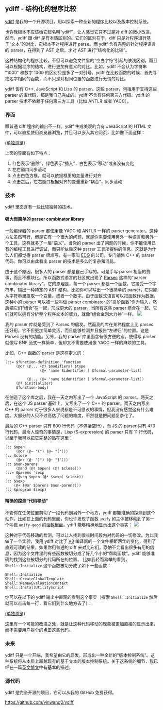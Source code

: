 　　 

## ydiff - 结构化的程序比较

[ydiff](https://github.com/yinwang0/ydiff) 是我的一个开源项目，用以探索一种全新的程序比较以及版本控制系统。 

也许我根本不应该给它起名叫“ydiff”，让人感觉它只不过是对 diff 的微小改进。然而，ydiff 跟 diff 是有本质区别的。它们的区别在于，diff 只是对程序进行基于“文本”的对比，它根本不对程序进行 parse。而 ydiff 含有完整的针对程序语言的 parser，在得到了 AST 之后，才对 AST 进行“结构化的比较”。 

这种结构化的程序比较，不但可以避免文件里的“空白字符”引起的肤浅区别，而且可以根据程序的结构，进行更加有意义的对比。比如，ydiff 不会认为字符串 "1000" 和数字 1000 的区别只是多了一对引号。ydiff 在比较函数的时候，首先寻找名字相同的函数，而不只是对相同位置的函数进行无谓的对比。 

ydiff 含有 C++, JavaScript 和 Lisp 的 parser。这些 parser，包括用于支持这些 parser 的库代码，都是我自己完成的。ydiff 不含有任何第三方代码。ydiff 的 parser 技术不依赖于任何第三方工具（比如 ANTLR 或者 YACC）。 

### 界面

跟普通 diff 程序的输出不一样，ydiff 生成美观的含有 JavaScript 的 HTML 文件，可以直接使用浏览器浏览，并且可以嵌入其它网页，比如像下面这样： 

  
[(单独浏览)](http://www.yinwang.org/resources/mk1-mk2.html)

上面的界面有如下特点： 

  1. 红色表示“删除”，绿色表示“插入”，白色表示“移动”或者没有变化 
  2. 左右窗口同步滚动 
  3. 点击白色方框，就可以依据框里的变量进行对齐 
  4. 点击之后，左右窗口根据对齐的变量重新“耦合”，同步滚动 

### 技术

ydiff 里面含有一些比较独特的技术。 

#### 强大而简单的 parser combinator library

一般编译器的 parser 都使用像 YACC 和 ANTLR 一样的 parser generator。这种方法虽然可行，但是它有一个很大的问题，就是你需要使用另外一种语言和另外一个工具，这样就多了一层“语义”。当你的 parser 出了问题的时候，你不能使用已有的编程工具进行调试，而只能依靠这种 parser 工具所提供的信息。这就是为什么人们都觉得 parser 很难写。有一家叫 [EDG](http://www.edg.com) 的公司，专门销售 C++ 的 parser 代码。你可以由此看出 parser 的技术是多么的复杂和混乱。 

由于这个原因，很多人的 parser 都是自己手写的。可是手写 parser 相当的费事，而且不模块化。所以函数式语言的社区就出现了 [Parsec](http://www.haskell.org/haskellwiki/Parsec) 这样的“parser combinator library”。它的原理是，每一个 parser 都是一个函数，它接受一个字符串，输出一种特定的 AST 结构。比如你可以写出一个很简单的 parser，它只能从字符串里提取一个变量，或者一个数字。由于函数式语言可以把函数作为数据，这种小的 parser 可以被一些叫做 parser combinator 的“高阶函数”作为输入，然后把它们“组合”在一起，形成更大的 parser。当所有这些 parser 组合在一起，它们就可以拥有分析整个程序文本的威力，就像“组合金刚大力神”一样。 ![](http://www.yinwang.org/images/devastator_tf2.jpg)

我的 parser 库就是受到了 Parsec 的启发。然而我的库在某种程度上比 parsec 还好用。它不但更加简单灵活，而且能够检测并且报告“左递归”的位置。这是 Parsec 没有的功能。另外，我的 parser 库里面含有很方便的宏，使得写 parser 就像写 BNF 范式一样简单，但却又不需要使用像 YACC 一样的麻烦的工具。 

比如，C++ 函数的 parser 是这样定义的： 
    
    
    (::= $function-definition 'function
         (@or (@... (@? $modifiers) $type
                    (@= 'name $identifier ) $formal-parameter-list)
    
              (@... (@= 'name $identifier ) $formal-parameter-list))
         (@? $initializer)
         $function-body)
    

在创造了这个库之后，我在一天之内写出了一个 JavaScript 的 parser。两天之后，在这个 JS parser 基础上，又写出了一个 C++ 的 parser。两天之内写出 C++ 的 parser 对于很多人来说都是不可思议的事情，但我没有感觉这有什么难度。大部分的人只不过高估了问题的难度，不然就是把问题复杂化了。 

最后的 C++ parser 只有 600 行代码（不包括空行），而 JS 的 parser 只有 470 行代码。最令人惊奇的事情是，Lisp (S-expression) 的 parser 只有 11 行代码，以至于我可以把它完整的贴在这里： 
    
    
    (:: $open
         (@or (@~ "(") (@~ "[")))
    (:: $close
         (@or (@~ ")") (@~ "]")))
    (:: $non-parens
         (@and (@! $open) (@! $close)))
    (::= $parens 'sexp
         (@seq $open (@* $sexp) $close))
    (:: $sexp
        (@+ (@or $parens $non-parens)))
    (:: $program $sexp)
    

#### 精确的探测“代码移动”

不管你在任何位置剪切了一段代码到另外一个地方，ydiff 都能准确的探测到这个动作。比如在上面的代码里面，你也许发现了函数 `unify` 的主体被移动到了另一个叫做 `unify-good` 的函数里面。ydiff 能够精确地显示出这个事实： ![](http://www.yinwang.org/images/unify-ydiff.png)

这种对于代码移动的检测，可以让人找到很长时间段内对代码的一切修改。为此我做了一个实验，我用 ydiff 对比了 [V8](https://developers.google.com/v8) 编译器的一个文件相距两年的变化，得到了直观可读的结果。如果你用普通的 diff 来对比它们，恐怕不会看出很多有用的信息，因为这个文件里的有些函数被切分成了好几个小的“帮助函数”。ydiff 能够准确的找到这些被切分的代码所在的位置。 比如我轻而易举的看到，`Shell::Initialize` 这个函数被切分成了如下一些函数： 
    
    
    Shell::Initialize
    Shell::CreateGlobalTemplate
    Shell::RenewEvaluationContext
    Shell::InstallUtilityScript
    

你可以在以下的 ydiff 输出中直观的看到这个事实（搜索 `Shell::Initialize` 然后就可以点击每一行，看它们到什么地方去了）： 

  
[(单独浏览)](http://www.yinwang.org/resources/d8-3404-d8-8424.html)

这里有一个可能的改进之处，就是让这种代码移动的现象被更加直接的显示出来，而不需要用户挨个的点击这些代码。 

### 未来

ydiff 只是一个开端，我希望由它的启发，形成出一种全新的“版本控制系统”。这种系统将从本质上超越现有的基于文本的版本控制系统。关于这系统的细节，我已经在一篇[英文博文](http://yinwang0.wordpress.com/2012/02/12/structural-version-control/)中有基本的描述。 

### 源代码

ydiff 是完全开源的项目，它可以从我的 GitHub 免费获得。 

<https://github.com/yinwang0/ydiff>
